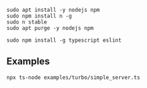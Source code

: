 ```
sudo apt install -y nodejs npm
sudo npm install n -g
sudo n stable
sudo apt purge -y nodejs npm
```

```
sudo npm install -g typescript eslint
```

## Examples

```
npx ts-node examples/turbo/simple_server.ts
```

